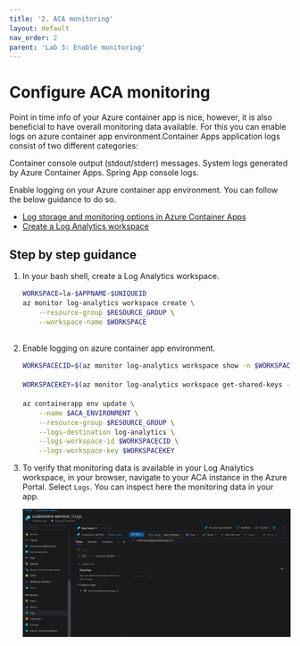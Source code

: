 ```yaml
---
title: '2. ACA monitoring'
layout: default
nav_order: 2
parent: 'Lab 3: Enable monitoring'
---
```


# Configure ACA monitoring

Point in time info of your Azure container app is nice, however, it is also beneficial to have overall monitoring data available. For this you can enable logs on azure container app environment.Container Apps application logs consist of two different categories:

Container console output (stdout/stderr) messages.
System logs generated by Azure Container Apps.
Spring App console logs.

Enable logging on your Azure container app environment. You can follow the below guidance to do so.

- [Log storage and monitoring options in Azure Container Apps](https://learn.microsoft.com/en-us/azure/container-apps/log-options)
- [Create a Log Analytics workspace](https://learn.microsoft.com/en-us/azure/azure-monitor/logs/quick-create-workspace?tabs=azure-cli)

## Step by step guidance

1. In your bash shell, create a Log Analytics workspace.
 
   ```bash
   WORKSPACE=la-$APPNAME-$UNIQUEID
   az monitor log-analytics workspace create \
       --resource-group $RESOURCE_GROUP \
       --workspace-name $WORKSPACE
      
   ```

1. Enable logging on azure container app environment.

   ```bash
   WORKSPACECID=$(az monitor log-analytics workspace show -n $WORKSPACE -g $RESOURCE_GROUP --query customerId -o tsv)

   WORKSPACEKEY=$(az monitor log-analytics workspace get-shared-keys -n $WORKSPACE -g $RESOURCE_GROUP --query primarySharedKey -o tsv)

   az containerapp env update \
       --name $ACA_ENVIRONMENT \
       --resource-group $RESOURCE_GROUP \
       --logs-destination log-analytics \
       --logs-workspace-id $WORKSPACECID \
       --logs-workspace-key $WORKSPACEKEY
   
   ```



1. To verify that monitoring data is available in your Log Analytics workspace, in your browser, navigate to your ACA instance in the Azure Portal. Select `Logs`. You can inspect here the monitoring data in your app.

    ![logs](../../images/customers-service-logs.png)
